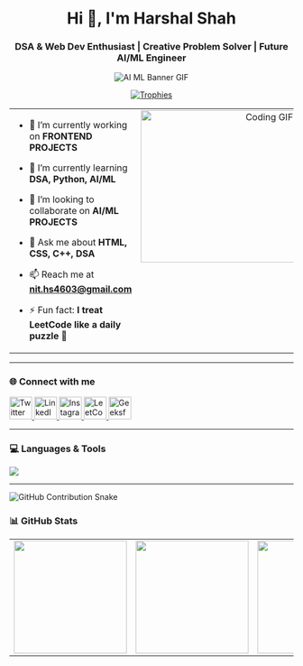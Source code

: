 <h1 align="center">Hi 👋, I'm Harshal Shah</h1>
<h3 align="center">DSA & Web Dev Enthusiast | Creative Problem Solver | Future AI/ML Engineer</h3>

<!-- Full-width GIF Banner -->
<p align="center">
  <img src="https://res.cloudinary.com/superfolio/image/upload/v1620689979/68747470733a2f2f692e70696e696d672e636f6d2f6f726967696e616c732f63362f33332f63322f63363333633230656465383266306530636564376435373064626533613166332e676966_yjuh2s.gif" style="max-width: 100%;" alt="AI ML Banner GIF" />
</p>

<!-- GitHub Trophies -->
<p align="center">
  <a href="https://github.com/ryo-ma/github-profile-trophy">
    <img src="https://github-profile-trophy.vercel.app/?username=h4rshalshah&theme=onestar&bg_color=000000&margin-w=15" alt="Trophies" />
  </a>
</p>

<!-- Two-column layout -->
<table>
  <tr>
    <td style="vertical-align: top; width: 50%;">

- 🔭 I’m currently working on **FRONTEND PROJECTS**  
- 🌱 I’m currently learning **DSA, Python, AI/ML**  
- 👯 I’m looking to collaborate on **AI/ML PROJECTS**  
- 💬 Ask me about **HTML, CSS, C++, DSA**  
- 📫 Reach me at **nit.hs4603@gmail.com**  
- ⚡ Fun fact: **I treat LeetCode like a daily puzzle 🧩**

    </td>
    <td align="center" style="vertical-align: top; width: 50%;">
      <img src="https://i.pinimg.com/originals/90/70/32/9070324cdfc07c68d60eed0c39e77573.gif" height="270px" width="440px" alt="Coding GIF" />
    </td>
  </tr>
</table>

---


### 🌐 Connect with me

<p align="left">
  <a href="https://twitter.com/h4rshalshah" target="_blank">
    <img src="https://skillicons.dev/icons?i=twitter" height="40" alt="Twitter" />
  </a>
  <a href="https://linkedin.com/in/h4rshal" target="_blank">
    <img src="https://skillicons.dev/icons?i=linkedin" height="40" alt="LinkedIn" />
  </a>
  <a href="https://instagram.com/itz_harsh047" target="_blank">
    <img src="https://skillicons.dev/icons?i=instagram" height="40" alt="Instagram" />
  </a>
  <a href="https://leetcode.com/h4rshal" target="_blank">
    <img src="https://upload.wikimedia.org/wikipedia/commons/1/19/LeetCode_logo_black.png" height="40" alt="LeetCode" />
  </a>
  <a href="https://auth.geeksforgeeks.org/user/itz_harsh047" target="_blank">
    <img src="https://upload.wikimedia.org/wikipedia/commons/4/43/GeeksforGeeks.svg" height="40" alt="GeeksforGeeks" />
  </a>
</p>

---

### 💻 Languages & Tools

<p align="left">
  <img src="https://skillicons.dev/icons?i=cpp,css,html,java,js,mysql,python,pandas" />
</p>

---

  <picture>
    <source media="(prefers-color-scheme: dark)" srcset="https://raw.githubusercontent.com/H4rshalshah/H4rshalshah/output/github-contribution-grid-snake-dark.svg" />
    <source media="(prefers-color-scheme: light)" srcset="https://raw.githubusercontent.com/H4rshalshah/H4rshalshah/output/github-contribution-grid-snake.svg" />
    <img alt="GitHub Contribution Snake" src="https://raw.githubusercontent.com/H4rshalshah/H4rshalshah/output/github-contribution-grid-snake.svg" />
  </picture>


### 📊 GitHub Stats

<div align="center">
  <table>
    <tr>
      <td>
        <img src="https://github-readme-stats.vercel.app/api?username=H4rshalshah&theme=aura&hide_border=true&include_all_commits=true&count_private=true" height="200px" />
      </td>
      <td>
        <img src="https://github-readme-streak-stats.herokuapp.com/?user=H4rshalshah&theme=aura&hide_border=true" height="200px" />
      </td>
      <td>
        <img src="https://github-readme-stats.vercel.app/api/top-langs/?username=H4rshalshah&theme=aura&hide_border=true&layout=compact" height="200px" />
      </td>
    </tr>
  </table>
</div>


